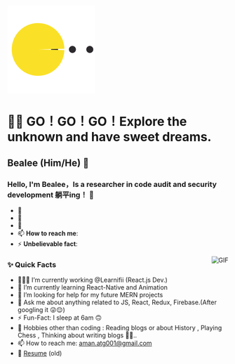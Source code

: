 <div align="left">
	<br>
	<img src="https://raw.githubusercontent.com/Aniket965/Aniket965/master/pacman.svg?sanitize=true" width="200" height="200",
    color="black">
</div>

# 👋🏻 GO！GO！GO！Explore the unknown and have sweet dreams.
## Bealee (Him/He) 🌻
### Hello, I'm Bealee，Is a researcher in code audit and security development 躺平ing！ 👋
- 🔭 
- 👯 
- 💬 
- 📫 **How to reach me**: 
- ⚡ **Unbelievable fact**:


 <img align="right" alt="GIF" src="https://media.giphy.com/media/MC6eSuC3yypCU/giphy.gif" />
  
### ✨ Quick Facts

- 👨🏽‍💻 I’m currently working @Learnifii (React.js Dev.)
- 🌱 I’m currently learning React-Native and Animation
- 🤔 I’m looking for help for my future MERN projects
- 💬 Ask me about anything related to JS, React, Redux, Firebase.(After googling it 😜😌)
- ⚡️ Fun-Fact: I sleep at 6am 🙃
- 🎿 Hobbies other than coding : Reading blogs or about History , Playing Chess , Thinking about writing blogs 🤔🤖..
- 📫 How to reach me: aman.atg001@gmail.com
- 📝 [Resume](https://www.canva.com/design/DAD8JlnPFhw/3v-OrtVl-UETeMGVfscAgQ/view?) (old)
